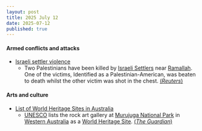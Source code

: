 ```yaml
---
layout: post
title: 2025 July 12
date: 2025-07-12
published: true
---
```



#### Armed conflicts and attacks

* [Israeli settler violence](https://en.wikipedia.org/wiki/Israeli_settler_violence "Israeli settler violence")
  * Two Palestinians have been killed by [Israeli Settlers](https://en.wikipedia.org/wiki/Israeli_Settlers "Israeli Settlers") near [Ramallah](https://en.wikipedia.org/wiki/Ramallah "Ramallah"). One of the victims, Identified as a Palestinian-American, was beaten to death whilst the other victim was shot in the chest. [(*Reuters*)](https://www.reuters.com/world/middle-east/us-aware-reported-death-american-after-beating-by-israeli-settlers-2025-07-12/)

#### Arts and culture

* [List of World Heritage Sites in Australia](https://en.wikipedia.org/wiki/List_of_World_Heritage_Sites_in_Australia "List of World Heritage Sites in Australia")
  * [UNESCO](https://en.wikipedia.org/wiki/UNESCO "UNESCO") lists the rock art gallery at [Murujuga National Park](https://en.wikipedia.org/wiki/Murujuga_National_Park "Murujuga National Park") in [Western Australia](https://en.wikipedia.org/wiki/Western_Australia "Western Australia") as a [World Heritage Site](https://en.wikipedia.org/wiki/World_Heritage_Site "World Heritage Site"). [(*The Guardian*)](https://www.theguardian.com/australia-news/2025/jul/11/wa-murujuga-rock-art-placed-on-unesco-world-heritage-list)
